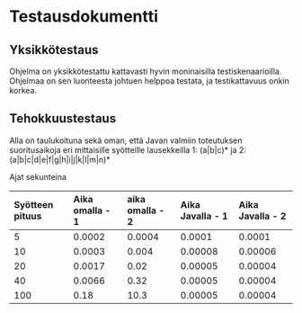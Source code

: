 # Testausdokumentti

## Yksikkötestaus

Ohjelma on yksikkötestattu kattavasti hyvin moninaisilla testiskenaarioilla. Ohjelmaa on sen luonteesta johtuen helppoa testata, ja testikattavuus onkin korkea.


## Tehokkuustestaus

Alla on taulukoituna sekä oman, että Javan valmiin toteutuksen suoritusaikoja eri mittaisille syötteille lausekkeilla 1: (a|b|c)\* ja 2: (a|b|c|d|e|f|g|h|i|j|k|l|m|n)\*

Ajat sekunteina

|Syötteen pituus |Aika omalla - 1 |aika omalla - 2 |Aika Javalla - 1 |Aika Javalla - 2 |
|:---------------|:---------------|:---------------|:----------------|:----------------|
|5               |0.0002          |0.0004         |0.0001           |0.0001 |
|10              |0.0003          |0.004          |0.00008          |0.00006 |
|20              |0.0017          |0.02           |0.00005          |0.00004 |
|40              |0.0066          |0.32           |0.00005          |0.00004 |
|100             |0.18            |10.3           |0.00005          |0.00004 |
